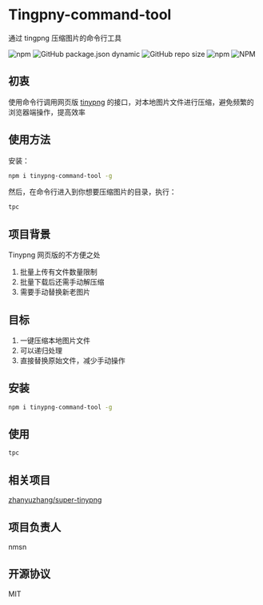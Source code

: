 # Tingpny-command-tool

通过 tingpng 压缩图片的命令行工具

![npm](https://img.shields.io/npm/v/tinypng-command-tool?style=flat-square)
![GitHub package.json dynamic](https://img.shields.io/github/package-json/keywords/nmsn/tinypng-command-tool?style=flat-square)
![GitHub repo size](https://img.shields.io/github/repo-size/nmsn/tinypng-command-tool?style=flat-square) ![npm](https://img.shields.io/npm/dw/tinypng-command-tool?style=flat-square)
![NPM](https://img.shields.io/npm/l/tinypng-command-tool?style=flat-square)

## 初衷

使用命令行调用网页版 [tinypng](https://tinypng.com/) 的接口，对本地图片文件进行压缩，避免频繁的浏览器端操作，提高效率


## 使用方法
安装：
```bash
npm i tinypng-command-tool -g
```

然后，在命令行进入到你想要压缩图片的目录，执行：
```bash
tpc
```

## 项目背景

Tinypng 网页版的不方便之处

1. 批量上传有文件数量限制
2. 批量下载后还需手动解压缩
3. 需要手动替换新老图片

## 目标

1. 一键压缩本地图片文件
2. 可以递归处理
3. 直接替换原始文件，减少手动操作

## 安装

```bash
npm i tinypng-command-tool -g
```

## 使用

```bash
tpc
```

## 相关项目

[zhanyuzhang/super-tinypng](https://github.com/zhanyuzhang/super-tinypng)


## 项目负责人

nmsn

## 开源协议

MIT
